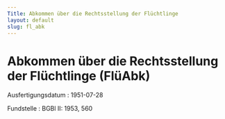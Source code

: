 ```yaml
---
Title: Abkommen über die Rechtsstellung der Flüchtlinge
layout: default
slug: fl_abk
---
```


# Abkommen über die Rechtsstellung der Flüchtlinge (FlüAbk)

Ausfertigungsdatum
:   1951-07-28

Fundstelle
:   BGBl II: 1953, 560

